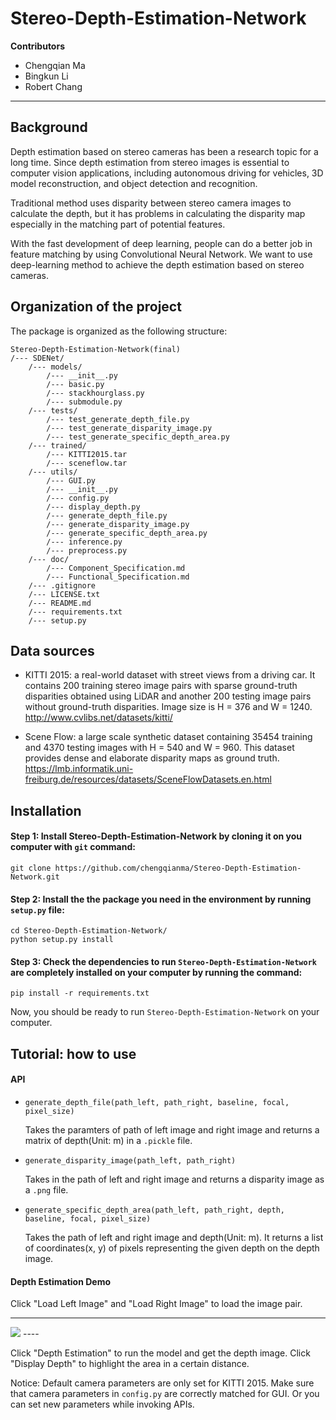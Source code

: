 # Stereo-Depth-Estimation-Network

**Contributors**
- Chengqian Ma
- Bingkun Li
- Robert Chang
----------------------------------

## Background
Depth estimation based on stereo cameras has been a research topic for a long time. Since depth estimation from stereo images is essential to computer vision applications, including autonomous driving for vehicles, 3D model reconstruction, and object detection and recognition.

Traditional method uses disparity between stereo camera images to calculate the depth, but it has problems in calculating the disparity map especially in the matching part of potential features.

With the fast development of deep learning, people can do a better job in feature matching by using Convolutional Neural Network. We want to use deep-learning method to achieve the depth estimation based on stereo cameras.

## Organization of the project

The package is organized as the following structure:

    Stereo-Depth-Estimation-Network(final)
    /--- SDENet/
        /--- models/
            /--- __init__.py
            /--- basic.py
            /--- stackhourglass.py
            /--- submodule.py
        /--- tests/
            /--- test_generate_depth_file.py
            /--- test_generate_disparity_image.py
            /--- test_generate_specific_depth_area.py
        /--- trained/
            /--- KITTI2015.tar
            /--- sceneflow.tar
        /--- utils/
            /--- GUI.py            
            /--- __init__.py
            /--- config.py
            /--- display_depth.py
            /--- generate_depth_file.py
            /--- generate_disparity_image.py
            /--- generate_specific_depth_area.py
            /--- inference.py
            /--- preprocess.py
        /--- doc/
            /--- Component_Specification.md
            /--- Functional_Specification.md
        /--- .gitignore
        /--- LICENSE.txt
        /--- README.md
        /--- requirements.txt
        /--- setup.py
    
## Data sources
- KITTI 2015: a real-world dataset with street views from a driving car. It contains 200 training stereo image pairs with sparse ground-truth disparities obtained using LiDAR and another 200 testing image pairs without ground-truth disparities. Image size is H = 376 and W = 1240.
http://www.cvlibs.net/datasets/kitti/

- Scene Flow: a large scale synthetic dataset containing 35454 training and 4370 testing images with H = 540 and W = 960. This dataset provides dense and elaborate disparity maps as ground truth.
https://lmb.informatik.uni-freiburg.de/resources/datasets/SceneFlowDatasets.en.html

## Installation
#### Step 1: Install Stereo-Depth-Estimation-Network by cloning it on you computer with `git` command:

```
git clone https://github.com/chengqianma/Stereo-Depth-Estimation-Network.git
```

#### Step 2: Install the the package you need in the environment by running `setup.py`  file:

```
cd Stereo-Depth-Estimation-Network/
python setup.py install
```

#### Step 3: Check the dependencies to run `Stereo-Depth-Estimation-Network` are completely installed on your computer by running the command:

```
pip install -r requirements.txt
```

Now, you should be ready to run `Stereo-Depth-Estimation-Network` on  your computer. 

## Tutorial: how to use
#### API
- `generate_depth_file(path_left, path_right, baseline, focal, pixel_size)`
    
    Takes the paramters of path of left image and right image and returns a matrix of depth(Unit: m) in a `.pickle` file.
    
- `generate_disparity_image(path_left, path_right)` 
    
    Takes in the path of left and right image and returns a disparity image as a `.png` file. 

- `generate_specific_depth_area(path_left, path_right, depth, baseline, focal, pixel_size)`
    
    Takes the path of left and right image and depth(Unit: m). It returns a list of coordinates(x, y) of pixels representing the given depth on the depth image. 

#### Depth Estimation Demo
Click "Load Left Image" and "Load Right Image" to load the image pair. 

----
<img src="doc/Layers.png">
----

Click "Depth Estimation" to run the model and get the depth image. Click "Display Depth" to highlight the area in a certain distance.

Notice: Default camera parameters are only set for KITTI 2015. Make sure that camera parameters in `config.py` are correctly matched for GUI. Or you can set new parameters while invoking APIs. 